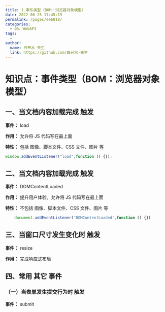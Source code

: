 ```yaml
---
title: 1.事件类型（BOM：浏览器对象模型）
date: 2022-06-25 17:45:19
permalink: /pages/ee6818/
categories:
  - 05、WebAPI
tags:
  - 
author: 
  name: 白开水-先生
  link: https://github.com/白开水-先生
---
```

# 知识点：事件类型（BOM：浏览器对象模型）

## 一、当文档内容加载完成 触发

**事件：** load

**作用：** 允许将 JS 代码写在最上面

**特性：** 包括 图像、脚本文件、CSS 文件、图片 等

```js
window.addEventListener("load",function () {});
```

## 二、当文档内容加载完成 触发

**事件：** DOMContentLoaded

**作用：** 提升用户体验。允许将 JS 代码写在最上面

**特性：** 不包括 图像、脚本文件、CSS 文件、图片 等

```js
    document.addEventListener('DOMContentLoaded',function () {})
```

## 三、当窗口尺寸发生变化时 触发

**事件：** resize

**作用：** 完成响应式布局

## 四、常用 其它 事件

### （一）当表单发生提交行为时 触发

**事件：** submit